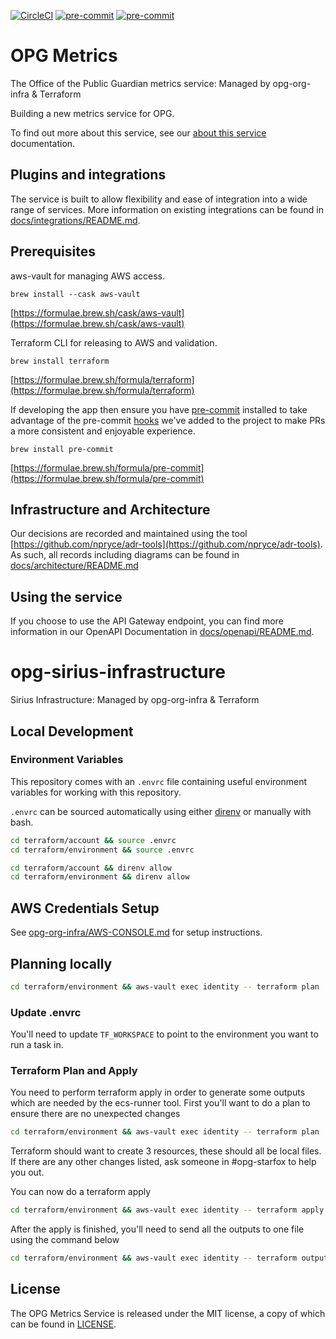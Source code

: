 [![CircleCI](https://circleci.com/gh/ministryofjustice/opg-metrics.svg?style=shield)](https://circleci.com/gh/ministryofjustice/opg-metrics)
[![pre-commit](https://img.shields.io/badge/pre--commit-enabled-brightgreen?logo=pre-commit&logoColor=white)](https://github.com/pre-commit/pre-commit)
[![pre-commit](https://github.com/ministryofjustice/opg-metrics/workflows/Swagger-Documentation/badge.svg)](https://github.com/ministryofjustice/opg-metrics/workflows/Swagger-Documentation)

# OPG Metrics

The Office of the Public Guardian metrics service: Managed by opg-org-infra &amp; Terraform

Building a new metrics service for OPG.

To find out more about this service, see our [about this service](ABOUT_THIS_SERVICE.md) documentation.

## Plugins and integrations

The service is built to allow flexibility and ease of integration into a wide range of services. More information on existing integrations can be found in [docs/integrations/README.md](docs/integrations/README.md).

## Prerequisites

aws-vault for managing AWS access.

`brew install --cask aws-vault`

[https://formulae.brew.sh/cask/aws-vault](https://formulae.brew.sh/cask/aws-vault)

Terraform CLI for releasing to AWS and validation.

`brew install terraform`

[https://formulae.brew.sh/formula/terraform](https://formulae.brew.sh/formula/terraform)

If developing the app then ensure you have [pre-commit](https://pre-commit.com/) installed to take advantage of the pre-commit [hooks](.pre-commit-config.yaml) we've added to the project to make PRs a more consistent and enjoyable experience.

`brew install pre-commit`

[https://formulae.brew.sh/formula/pre-commit](https://formulae.brew.sh/formula/pre-commit)

## Infrastructure and Architecture

Our decisions are recorded and maintained using the tool [https://github.com/npryce/adr-tools](https://github.com/npryce/adr-tools). As such, all records including diagrams can be found in [docs/architecture/README.md](docs/architecture/README.md)

## Using the service

If you choose to use the API Gateway endpoint, you can find more information in our OpenAPI Documentation in [docs/openapi/README.md](docs/openapi/README.md).

# opg-sirius-infrastructure

Sirius Infrastructure: Managed by opg-org-infra &amp; Terraform

## Local Development

### Environment Variables

This repository comes with an `.envrc` file containing useful environment variables for working with this repository.

`.envrc` can be sourced automatically using either [direnv](https://direnv.net) or manually with bash.

```bash
cd terraform/account && source .envrc
cd terraform/environment && source .envrc
```

```bash
cd terraform/account && direnv allow
cd terraform/environment && direnv allow
```

## AWS Credentials Setup

See [opg-org-infra/AWS-CONSOLE.md](https://github.com/ministryofjustice/opg-org-infra/blob/master/AWS-CONSOLE.md) for setup instructions.

## Planning locally

```bash
cd terraform/environment && aws-vault exec identity -- terraform plan
```

### Update .envrc

You'll need to update `TF_WORKSPACE` to point to the environment you want to run a task in.

### Terraform Plan and Apply

You need to perform terraform apply in order to generate some outputs which are needed
by the ecs-runner tool. First you'll want to do a plan to ensure there are no unexpected changes

```bash
cd terraform/environment && aws-vault exec identity -- terraform plan
```

Terraform should want to create 3 resources, these should all be local files. If there are any other
changes listed, ask someone in #opg-starfox to help you out.

You can now do a terraform apply

```bash
cd terraform/environment && aws-vault exec identity -- terraform apply
```

After the apply is finished, you'll need to send all the outputs to one file using the command below

```bash
cd terraform/environment && aws-vault exec identity -- terraform output -json > terraform.output.json
```

## License

The OPG Metrics Service is released under the MIT license, a copy of which can be found in [LICENSE](LICENSE).
